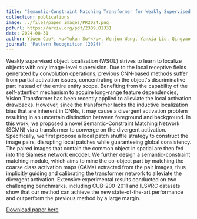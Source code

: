 ```yaml
---
title: "Semantic-Constraint Matching Transformer for Weakly Supervised Object Localization"
collection: publications
image: ../files/paper_images/PR2024.png
pdfurl: https://arxiv.org/pdf/2309.01331
date: 2024-08-31
author: Yiwen Cao*, <u>Yukun Su*</u>, Wenjun Wang, Yanxia Liu, Qingyao Wu (* co-first author)
journal: 'Pattern Recognition (2024)'
---
```


Weakly supervised object localization (WSOL) strives to learn to localize objects with only image-level supervision. Due to the local receptive fields generated by convolution operations, previous CNN-based methods suffer from partial activation issues, concentrating on the object's discriminative part instead of the entire entity scope. Benefiting from the capability of the self-attention mechanism to acquire long-range feature dependencies, Vision Transformer has been recently applied to alleviate the local activation drawbacks. However, since the transformer lacks the inductive localization bias that are inherent in CNNs, it may cause a divergent activation problem resulting in an uncertain distinction between foreground and background. In this work, we proposed a novel Semantic-Constraint Matching Network (SCMN) via a transformer to converge on the divergent activation. Specifically, we first propose a local patch shuffle strategy to construct the image pairs, disrupting local patches while guaranteeing global consistency. The paired images that contain the common object in spatial are then fed into the Siamese network encoder. We further design a semantic-constraint matching module, which aims to mine the co-object part by matching the coarse class activation maps (CAMs) extracted from the pair images, thus implicitly guiding and calibrating the transformer network to alleviate the divergent activation. Extensive experimental results conducted on two challenging benchmarks, including CUB-200-2011 and ILSVRC datasets show that our method can achieve the new state-of-the-art performance and outperform the previous method by a large margin.

[Download paper here](https://arxiv.org/pdf/2309.01331)

